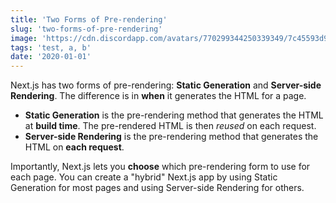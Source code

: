 ```yaml
---
title: 'Two Forms of Pre-rendering'
slug: 'two-forms-of-pre-rendering'
image: 'https://cdn.discordapp.com/avatars/770299344250339349/7c45593d9c36e68b182d14dfc2bd53c9.webp?size=4096'
tags: 'test, a, b'
date: '2020-01-01'
---
```


Next.js has two forms of pre-rendering: **Static Generation** and **Server-side Rendering**. The difference is in **when** it generates the HTML for a page.

- **Static Generation** is the pre-rendering method that generates the HTML at **build time**. The pre-rendered HTML is then _reused_ on each request.
- **Server-side Rendering** is the pre-rendering method that generates the HTML on **each request**.

Importantly, Next.js lets you **choose** which pre-rendering form to use for each page. You can create a "hybrid" Next.js app by using Static Generation for most pages and using Server-side Rendering for others.
